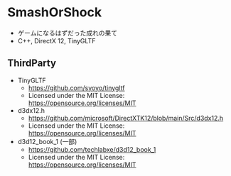 # SmashOrShock

- ゲームになるはずだった成れの果て
- C++, DirectX 12, TinyGLTF

## ThirdParty

- TinyGLTF
  - https://github.com/syoyo/tinygltf
  - Licensed under the MIT License: https://opensource.org/licenses/MIT
- d3dx12.h
  - https://github.com/microsoft/DirectXTK12/blob/main/Src/d3dx12.h
  - Licensed under the MIT License: https://opensource.org/licenses/MIT
- d3d12_book_1 (一部)
  - https://github.com/techlabxe/d3d12_book_1
  - Licensed under the MIT License: https://opensource.org/licenses/MIT
  
